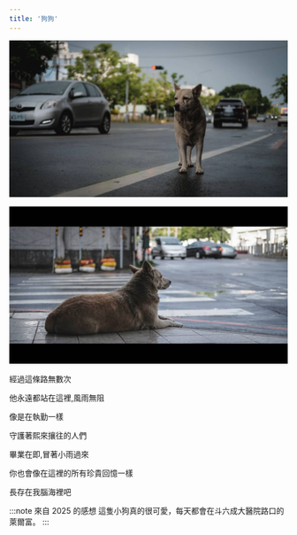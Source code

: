 ```yaml
---
title: '狗狗'
---
```

![img](./img_ig/202006/001.webp)

![img](./img_ig/202006/001.jpg)

經過這條路無數次

他永遠都站在這裡,風雨無阻

像是在執勤一樣

守護著熙來攘往的人們

畢業在即,冒著小雨過來

你也會像在這裡的所有珍貴回憶一樣

長存在我腦海裡吧

:::note 來自 2025 的感想
這隻小狗真的很可愛，每天都會在斗六成大醫院路口的萊爾富。
:::